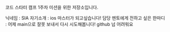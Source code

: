 코드 스타터 캠프 1주차 미션을 위한 저장소입니다.

닉네임 : SIA
자기소개 : ios 마스터가 되고싶습니다!
담당 멘토에게 전하고 싶은 한마디 : 어제 main으로 잘못 보내서 다시 시도해봅니다!
github 넘 어려워요 
